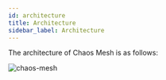 ```yaml
---
id: architecture
title: Architecture
sidebar_label: Architecture
---
```


The architecture of Chaos Mesh is as follows:

![chaos-mesh](/img/chaos-mesh.svg)
